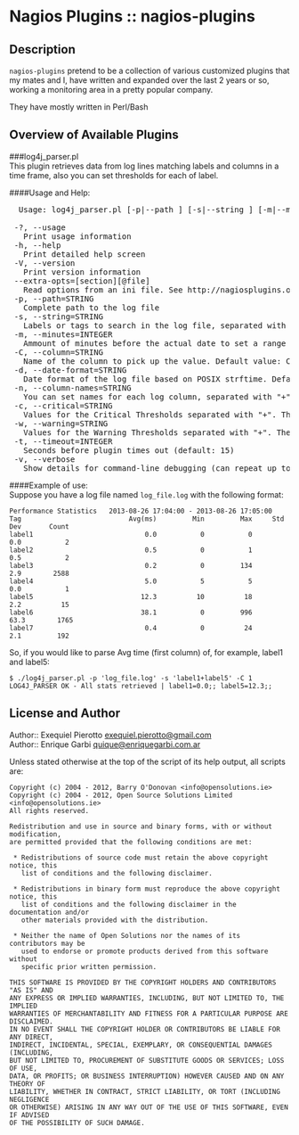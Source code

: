 Nagios Plugins :: nagios-plugins
================================

Description
------------

`nagios-plugins` pretend to be a collection of various customized plugins that my
mates and I, have written and expanded over the last 2 years or so, working a monitoring
area in a pretty popular company.

They have mostly written in Perl/Bash

Overview of Available Plugins
-----------------------------

###log4j\_parser.pl  
This plugin retrieves data from log lines matching labels and columns in a time frame,
also you can set thresholds for each of label.

####Usage and Help:  

<pre>
  Usage: log4j_parser.pl [-p|--path <complete path to log file>] [-s|--string <labels to search for>] [-m|--minutes <ammount of minutes before the actual date to set the time frame>] [-C|--column <name of the column to retrieve the data>] [-d|--date-format <date format>] [-n|--column-names <set names for each log column>] [-w|--warning <warning threshold>] [-c|--critical <critical threshold>] [-?|--usage] [-V|--version] [-h|--help] [-t|--timeout=<timeout>]

 -?, --usage
   Print usage information
 -h, --help
   Print detailed help screen
 -V, --version
   Print version information
 --extra-opts=[section][@file]
   Read options from an ini file. See http://nagiosplugins.org/extra-opts for usage
 -p, --path=STRING
   Complete path to the log file
 -s, --string=STRING
   Labels or tags to search in the log file, separated with "+" from each other
 -m, --minutes=INTEGER
   Ammount of minutes before the actual date to set a range of time. Default 1 min
 -C, --column=STRING
   Name of the column to pick up the value. Default value: Count
 -d, --date-format=STRING
   Date format of the log file based on POSIX strftime. Default is "%Y-%m-%d %H:%M:"
 -n, --column-names=STRING
   You can set names for each log column, separated with "+" from each other. Default value is: 0+1+2+3+4+5
 -c, --critical=STRING
   Values for the Critical Thresholds separated with "+". The ammount of given criticals thresholds must match the ammount of labels to check. http://nagiosplug.sourceforge.net/developer-guidelines.html#THRESHOLDFORMAT
 -w, --warning=STRING
   Values for the Warning Thresholds separated with "+". The ammount of given warnings thresholds must match the ammount of labels to check. http://nagiosplug.sourceforge.net/developer-guidelines.html#THRESHOLDFORMAT
 -t, --timeout=INTEGER
   Seconds before plugin times out (default: 15)
 -v, --verbose
   Show details for command-line debugging (can repeat up to 3 times)
</pre>

####Example of use:  
  Suppose you have a log file named `log_file.log` with the following format:
  
    Performance Statistics   2013-08-26 17:04:00 - 2013-08-26 17:05:00
    Tag                           Avg(ms)         Min         Max     Std Dev       Count
    label1                            0.0           0           0         0.0           2
    label2                            0.5           0           1         0.5           2
    label3                            0.2           0         134         2.9        2588
    label4                            5.0           5           5         0.0           1
    label5                           12.3          10          18         2.2          15
    label6                           38.1           0         996        63.3        1765
    label7                            0.4           0          24         2.1         192
  
  So, if you would like to parse Avg time \(first column\) of, for example, label1 and label5:
  
  
    $ ./log4j_parser.pl -p 'log_file.log' -s 'label1+label5' -C 1
    LOG4J_PARSER OK - All stats retrieved | label1=0.0;; label5=12.3;;
  

License and Author
------------------

Author:: Exequiel Pierotto <exequiel.pierotto@gmail.com>  
Author:: Enrique Garbi <quique@enriquegarbi.com.ar>


Unless stated otherwise at the top of the script of its help output, all scripts
are:

    Copyright (c) 2004 - 2012, Barry O'Donovan <info@opensolutions.ie>
    Copyright (c) 2004 - 2012, Open Source Solutions Limited <info@opensolutions.ie>
    All rights reserved.

    Redistribution and use in source and binary forms, with or without modification,
    are permitted provided that the following conditions are met:

     * Redistributions of source code must retain the above copyright notice, this
       list of conditions and the following disclaimer.

     * Redistributions in binary form must reproduce the above copyright notice, this
       list of conditions and the following disclaimer in the documentation and/or
       other materials provided with the distribution.

     * Neither the name of Open Solutions nor the names of its contributors may be
       used to endorse or promote products derived from this software without
       specific prior written permission.

    THIS SOFTWARE IS PROVIDED BY THE COPYRIGHT HOLDERS AND CONTRIBUTORS "AS IS" AND
    ANY EXPRESS OR IMPLIED WARRANTIES, INCLUDING, BUT NOT LIMITED TO, THE IMPLIED
    WARRANTIES OF MERCHANTABILITY AND FITNESS FOR A PARTICULAR PURPOSE ARE DISCLAIMED.
    IN NO EVENT SHALL THE COPYRIGHT HOLDER OR CONTRIBUTORS BE LIABLE FOR ANY DIRECT,
    INDIRECT, INCIDENTAL, SPECIAL, EXEMPLARY, OR CONSEQUENTIAL DAMAGES (INCLUDING,
    BUT NOT LIMITED TO, PROCUREMENT OF SUBSTITUTE GOODS OR SERVICES; LOSS OF USE,
    DATA, OR PROFITS; OR BUSINESS INTERRUPTION) HOWEVER CAUSED AND ON ANY THEORY OF
    LIABILITY, WHETHER IN CONTRACT, STRICT LIABILITY, OR TORT (INCLUDING NEGLIGENCE
    OR OTHERWISE) ARISING IN ANY WAY OUT OF THE USE OF THIS SOFTWARE, EVEN IF ADVISED
    OF THE POSSIBILITY OF SUCH DAMAGE.


